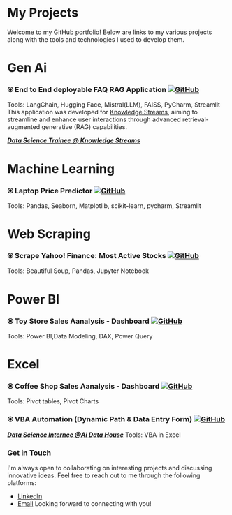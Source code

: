 # My Projects
Welcome to my GitHub portfolio! Below are links to my various projects along with the tools and technologies I used to develop them.

# Gen Ai
### ⦿ End to End deployable **FAQ RAG Application** [![GitHub](https://img.shields.io/badge/GitHub-Repository-blue?logo=github)](https://github.com/maryamfarooq13/FAQ-RAG-Application)
Tools: LangChain, Hugging Face, Mistral(LLM), FAISS, PyCharm, Streamlit
This application was developed for [Knowledge Streams](https://knowledge.tech/), aiming to streamline and enhance user interactions through advanced retrieval-augmented generative (RAG) capabilities.

[**_Data Science Trainee @ Knowledge Streams_**](https://knowledgestreams.com/)

# Machine Learning
### ⦿ Laptop Price Predictor [![GitHub](https://img.shields.io/badge/GitHub-Repository-blue?logo=github)](https://github.com/maryamfarooq13/Laptop-Price-Predictor)
Tools: Pandas, Seaborn, Matplotlib, scikit-learn, pycharm, Streamlit

# Web Scraping
### ⦿ Scrape Yahoo! Finance: Most Active Stocks [![GitHub](https://img.shields.io/badge/GitHub-Repository-blue?logo=github)](https://github.com/maryamfarooq13/Scraping-Yahoo-Finance-Stock-data)
Tools: Beautiful Soup, Pandas, Jupyter Notebook

# Power BI
### ⦿ Toy Store Sales Aanalysis - Dashboard [![GitHub](https://img.shields.io/badge/GitHub-Repository-blue?logo=github)](https://github.com/maryamfarooq13/Power-BI-Sales-Analysis)
Tools: Power BI,Data Modeling, DAX, Power Query

# Excel
### ⦿ Coffee Shop Sales Aanalysis - Dashboard [![GitHub](https://img.shields.io/badge/GitHub-Repository-blue?logo=github)](https://github.com/maryamfarooq13/Excel-Sales-Dashboard)
Tools: Pivot tables, Pivot Charts

### ⦿ VBA Automation (Dynamic Path & Data Entry Form) [![GitHub](https://img.shields.io/badge/GitHub-Repository-blue?logo=github)](https://github.com/maryamfarooq13/Excel-VBA-Automation) 
[**_Data Science Internee @Ai Data House_**](https://aidatahouse.com/)
Tools: VBA in Excel

### Get in Touch
I'm always open to collaborating on interesting projects and discussing innovative ideas. Feel free to reach out to me through the following platforms:
- [LinkedIn](https://www.linkedin.com/in/maryamfarooq13/)
- [Email](mailto:maryamfarooq2222@example.com)
Looking forward to connecting with you!
